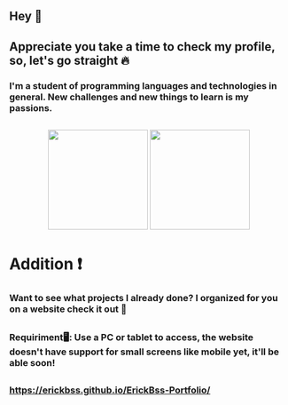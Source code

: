 ## Hey 👋
##  Appreciate you take a time to check my profile, so, let's go straight :fire:

### I'm a student of programming languages and technologies in general. New challenges and new things to learn is my passions.

##


<div align="center">
  <img height="180em" src="https://github-readme-stats.vercel.app/api?username=ErickBss&show_icons=true&theme=dark&include_all_commits=true&count_private=true"/>
  <img height="180em" src="https://github-readme-stats.vercel.app/api/top-langs/?username=ErickBss&layout=compact&langs_count=7&theme=dark"/>
</div>

# Addition :exclamation:
### Want to see what projects I already done? I organized for you on a website check it out :running:
##
### Requiriment🖥: Use a PC or tablet to access, the website doesn't have support for small screens like mobile yet, it'll be able soon!
##
### https://erickbss.github.io/ErickBss-Portfolio/




